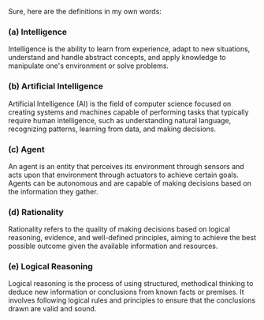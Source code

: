 Sure, here are the definitions in my own words:

### (a) Intelligence

Intelligence is the ability to learn from experience, adapt to new situations, understand and handle abstract concepts, and apply knowledge to manipulate one's environment or solve problems.

### (b) Artificial Intelligence

Artificial Intelligence (AI) is the field of computer science focused on creating systems and machines capable of performing tasks that typically require human intelligence, such as understanding natural language, recognizing patterns, learning from data, and making decisions.

### (c) Agent

An agent is an entity that perceives its environment through sensors and acts upon that environment through actuators to achieve certain goals. Agents can be autonomous and are capable of making decisions based on the information they gather.

### (d) Rationality

Rationality refers to the quality of making decisions based on logical reasoning, evidence, and well-defined principles, aiming to achieve the best possible outcome given the available information and resources.

### (e) Logical Reasoning

Logical reasoning is the process of using structured, methodical thinking to deduce new information or conclusions from known facts or premises. It involves following logical rules and principles to ensure that the conclusions drawn are valid and sound.